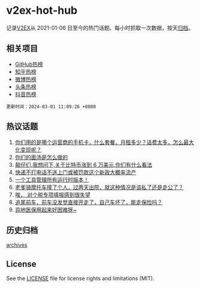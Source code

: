 # v2ex-hot-hub

 记录[V2EX](https://www.v2ex.com/)从 2021-01-06 日至今的热门话题。每小时抓取一次数据，按天[归档](archives)。
 
 ## 相关项目

- [GitHub热榜](https://github.com/snaildev/github-hot-hub)
- [知乎热榜](https://github.com/snaildev/zhihu-hot-hub)
- [微博热榜](https://github.com/snaildev/weibo-hot-hub)
- [头条热榜](https://github.com/snaildev/toutiao-hot-hub)
- [抖音热榜](https://github.com/snaildev/douyin-hot-hub)


 `更新时间：2024-03-01 11:09:26 +0800`

## 热议话题

1. [你们用的是哪个运营商的手机卡，什么套餐，月租多少？话费太多，怎么最大化变现呢？](https://www.v2ex.com/t/1019431)
1. [你们的面汤是怎么做的](https://www.v2ex.com/t/1019428)
1. [靓仔们,我想问下,关于比特币涨到 6 万美元,你们有什么看法](https://www.v2ex.com/t/1019561)
1. [快递不打电话不送上门或被罚款这个新政大概率流产](https://www.v2ex.com/t/1019604)
1. [一个工具管理所有运行时版本！](https://www.v2ex.com/t/1019461)
1. [老爹骑摩托车撞了个人，过两天出院，就这种情况是该私了还是走公了？](https://www.v2ex.com/t/1019678)
1. [唉， 对个税专项填报感到很失望](https://www.v2ex.com/t/1019677)
1. [追尾前车，前车没发觉直接开走了，自己车坏了，能走保险吗？](https://www.v2ex.com/t/1019473)
1. [异地医保用起来好困难呀~](https://www.v2ex.com/t/1019416)

## 历史归档

[archives](archives)

## License

See the [LICENSE](LICENSE) file for license rights and limitations (MIT).
